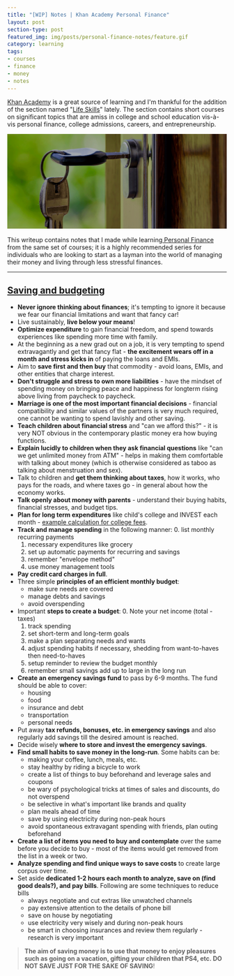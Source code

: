 ```yaml
---
title: "[WIP] Notes | Khan Academy Personal Finance"
layout: post
section-type: post
featured_img: img/posts/personal-finance-notes/feature.gif
category: learning
tags:
- courses
- finance
- money
- notes
---
```


[Khan Academy](https://www.khanacademy.org/) is a great source of learning and I'm thankful for the addition of the section named "[Life Skills](https://www.khanacademy.org/college-careers-more)" lately. The section contains short courses on significant topics that are amiss in college and school education vis-à-vis personal finance, college admissions, careers, and entrepreneurship.

![Unlock Financial Freedom](/img/posts/personal-finance-notes/feature.gif)

This writeup contains notes that I made while learning[ Personal Finance](https://www.khanacademy.org/college-careers-more/personal-finance) from the same set of courses; it is a highly recommended series for individuals who are looking to start as a layman into the world of managing their money and living through less stressful finances.

---
## [Saving and budgeting](https://www.khanacademy.org/college-careers-more/personal-finance/pf-saving-and-budgeting)
- **Never ignore thinking about finances**; it's tempting to ignore it because we fear our financial limitations and want that fancy car!
- Live sustainably, **live below your means**!
- **Optimize expenditure** to gain financial freedom, and spend towards experiences like spending more time with family.
- At the beginning as a new grad out on a job, it is very tempting to spend extravagantly and get that fancy flat - **the excitement wears off in a month and stress kicks in** of paying the loans and EMIs.
- Aim to **save first and then buy** that commodity - avoid loans, EMIs, and other entities that charge interest.
- **Don't struggle and stress to own more liabilities** - have the mindset of spending money on bringing peace and happiness for longterm rising above living from paycheck to paycheck.
- **Marriage is one of the most important financial decisions** - financial compatibility and similar values of the partners is very much required, one cannot be wanting to spend lavishly and other saving.
- **Teach children about financial stress** and "can we afford this?" - it is very NOT obvious in the contemporary plastic money era how buying functions.
- **Explain lucidly to children when they ask financial questions** like "can we get unlimited money from ATM" - helps in making them comfortable with talking about money (which is otherwise considered as taboo as talking about menstruation and sex).
- Talk to children and **get them thinking about taxes**, how it works, who pays for the roads, and where taxes go - in general about how the economy works.
- **Talk openly about money with parents** - understand their buying habits, financial stresses, and budget tips.
- **Plan for long term expenditures** like child's college and INVEST each month - [example calculation for college fees](https://www.khanacademy.org/college-careers-more/personal-finance/pf-saving-and-budgeting/pf-perspectives-for-families-tutorial/v/math-behind-saving-for-college2?modal=1).
- **Track and manage spending** in the following manner:
	0. list monthly recurring payments
	1. necessary expenditures like grocery
	2. set up automatic payments for recurring and savings
	3. remember "envelope method"
	4. use money management tools
- **Pay credit card charges in full**.
- Three simple **principles of an efficient monthly budget**:
	- make sure needs are covered
	- manage debts and savings
	- avoid overspending
- Important **steps to create a budget**:
	0. Note your net income (total - taxes)
	1. track spending
	2. set short-term and long-term goals
	3. make a plan separating needs and wants
	4. adjust spending habits if necessary, shedding from want-to-haves then need-to-haves
	5. setup reminder to review the budget monthly
	6. remember small savings add up to large in the long run
- **Create an emergency savings fund** to pass by 6-9 months. The fund should be able to cover:
	- housing
	- food
	- insurance and debt
	- transportation
	- personal needs
- Put away **tax refunds, bonuses, etc. in emergency savings** and also regularly add savings till the desired amount is reached.
- Decide wisely **where to store and invest the emergency savings**.
- **Find small habits to save money in the long-run**. Some habits can be:
	- making your coffee, lunch, meals, etc.
	- stay healthy by riding a bicycle to work
	- create a list of things to buy beforehand and leverage sales and coupons
	- be wary of psychological tricks at times of sales and discounts, do not overspend
	- be selective in what's important like brands and quality
	- plan meals ahead of time
	- save by using electricity during non-peak hours
	- avoid spontaneous extravagant spending with friends, plan outing beforehand
- **Create a list of items you need to buy and contemplate** over the same before you decide to buy - most of the items would get removed from the list in a week or two.
- **Analyze spending and find unique ways to save costs** to create large corpus over time.
- Set aside **dedicated 1-2 hours each month to analyze, save on (find good deals?), and pay bills**. Following are some techniques to reduce bills
	- always negotiate and cut extras like unwatched channels
	- pay extensive attention to the details of phone bill
	- save on house by negotiating
	- use electricity very wisely and during non-peak hours
	- be smart in choosing insurances and review them regularly - research is very important

> **The aim of saving money is to use that money to enjoy pleasures such as going on a vacation, gifting your children that PS4, etc. DO NOT SAVE JUST FOR THE SAKE OF SAVING**!
